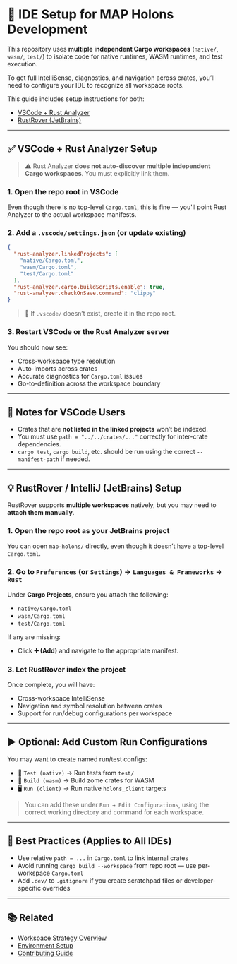 # 🧰 IDE Setup for MAP Holons Development

This repository uses **multiple independent Cargo workspaces** (`native/`, `wasm/`, `test/`) to isolate code for native
runtimes, WASM runtimes, and test execution.

To get full IntelliSense, diagnostics, and navigation across crates, you’ll need to configure your IDE to recognize all
workspace roots.

This guide includes setup instructions for both:

- [VSCode + Rust Analyzer](#vscode--rust-analyzer-setup)
- [RustRover (JetBrains)](#rustrover--jetbrains-setup)

---

## ✅ VSCode + Rust Analyzer Setup

> ⚠️ Rust Analyzer **does not auto-discover multiple independent Cargo workspaces**. You must explicitly link them.

### 1. Open the repo root in VSCode

Even though there is no top-level `Cargo.toml`, this is fine — you'll point Rust Analyzer to the actual workspace
manifests.

### 2. Add a `.vscode/settings.json` (or update existing)

```json
{
  "rust-analyzer.linkedProjects": [
    "native/Cargo.toml",
    "wasm/Cargo.toml",
    "test/Cargo.toml"
  ],
  "rust-analyzer.cargo.buildScripts.enable": true,
  "rust-analyzer.checkOnSave.command": "clippy"
}
```

> 📁 If `.vscode/` doesn’t exist, create it in the repo root.

### 3. Restart VSCode or the Rust Analyzer server

You should now see:

- Cross-workspace type resolution
- Auto-imports across crates
- Accurate diagnostics for `Cargo.toml` issues
- Go-to-definition across the workspace boundary

---

## 🧠 Notes for VSCode Users

- Crates that are **not listed in the linked projects** won’t be indexed.
- You must use `path = "../../crates/..."` correctly for inter-crate dependencies.
- `cargo test`, `cargo build`, etc. should be run using the correct `--manifest-path` if needed.

---

## 💡 RustRover / IntelliJ (JetBrains) Setup

RustRover supports **multiple workspaces** natively, but you may need to **attach them manually**.

### 1. Open the repo root as your JetBrains project

You can open `map-holons/` directly, even though it doesn’t have a top-level `Cargo.toml`.

### 2. Go to `Preferences` (or `Settings`) → `Languages & Frameworks` → `Rust`

Under **Cargo Projects**, ensure you attach the following:

- `native/Cargo.toml`
- `wasm/Cargo.toml`
- `test/Cargo.toml`

If any are missing:

- Click **➕ (Add)** and navigate to the appropriate manifest.

### 3. Let RustRover index the project

Once complete, you will have:

- Cross-workspace IntelliSense
- Navigation and symbol resolution between crates
- Support for run/debug configurations per workspace

---

## ▶️ Optional: Add Custom Run Configurations

You may want to create named run/test configs:

- 🧪 `Test (native)` → Run tests from `test/`
- 🧱 `Build (wasm)` → Build zome crates for WASM
- 🖥 `Run (client)` → Run native `holons_client` targets

> You can add these under `Run → Edit Configurations`, using the correct working directory and command for each
> workspace.

---

## 🧠 Best Practices (Applies to All IDEs)

- Use relative `path = ...` in `Cargo.toml` to link internal crates
- Avoid running `cargo build --workspace` from repo root — use per-workspace `Cargo.toml`
- Add `.dev/` to `.gitignore` if you create scratchpad files or developer-specific overrides

---

## 📚 Related

- [Workspace Strategy Overview](./WORKSPACE_LAYOUT.md)
- [Environment Setup](./ENVIRONMENT.md)
- [Contributing Guide](../CONTRIBUTING.md)